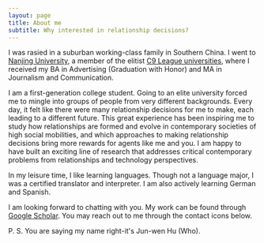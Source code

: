 ```yaml
---
layout: page
title: About me
subtitle: Why interested in relationship decisions?  
---
```


I was rasied in a suburban working-class family in Southern China. I went to [Nanjing University](https://en.wikipedia.org/wiki/Nanjing_University), a member of the elitist [C9 League universities](https://en.wikipedia.org/wiki/C9_League), where I received my BA in Advertising (Graduation with Honor) and MA in Journalism and Communication. 

I am a first-generation college student. Going to an elite university forced me to mingle into groups of people from very different backgrounds. Every day, it felt like there were many relationship decisions for me to make, each leading to a different future. This great experience has been inspiring me to study how relationships are formed and evolve in contemporary societies of high social mobilities, and which approaches to making relationship decisions bring more rewards for agents like me and you. I am happy to have built an exciting line of research that addresses critical contemporary problems from relationships and technology perspectives.  

In my leisure time, I like learning languages. Though not a language major, I was a certified translator and interpreter. I am also actively learning German and Spanish. 

I am looking forward to chatting with you. My work can be found through [Google Scholar](https://scholar.google.com/citations?user=duu3b-IAAAAJ&hl). You may reach out to me through the contact icons below. 

P. S. You are saying my name right-it's Jun-wen Hu (Who). 
